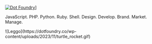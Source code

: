 <a href="https://dotfoundry.co" target="_blank">![Dot Foundry](https://dotfoundry.co/wp-content/themes/dotfoundry/assets/images/full-logomark-red.svg)]</a>

JavaScript. PHP. Python. Ruby. Shell. 
Design. Develop. Brand. Market. Manage.

<div style="display: flex; justify-content: center;"> ![Leggo](https://dotfoundry.co/wp-content/uploads/2023/11/turtle_rocket.gif)</div>

<!-- ## README, from Benji

I mean, only if you want to.

I'm not forcing it.

It's not really my place to use the imperative here.

Who demands that someone read, in this day and age?

I'm not your English teacher... anymore.
-->

<!--
**benjithaimmortal/benjithaimmortal** is a ✨ _special_ ✨ repository because its `README.md` (this file) appears on your GitHub profile.

Here are some ideas to get you started:

- 🔭 I’m currently working on ...
- 🌱 I’m currently learning ...
- 👯 I’m looking to collaborate on ...
- 🤔 I’m looking for help with ...
- 💬 Ask me about ...
- 📫 How to reach me: ...
- 😄 Pronouns: ...
- ⚡ Fun fact: ...
-->
